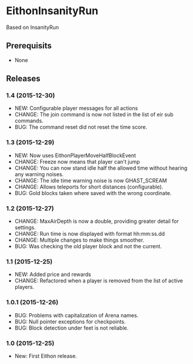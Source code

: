 # EithonInsanityRun

Based on InsanityRun

## Prerequisits

* None

## Releases

### 1.4 (2015-12-30)

* NEW: Configurable player messages for all actions
* CHANGE: The join command is now not listed in the list of eir sub commands.
* BUG: The command reset did not reset the time score.

### 1.3 (2015-12-29)

* NEW: Now uses EithonPlayerMoveHalfBlockEvent
* CHANGE: Freeze now means that player can't jump
* CHANGE: You can now stand idle half the allowed time without hearing any warning noises.
* CHANGE: The idle time warning noise is now GHAST_SCREAM
* CHANGE: Allows teleports for short distances (configurable).
* BUG: Gold blocks taken where saved with the wrong coordinate.

### 1.2 (2015-12-27)

* CHANGE: MaxAirDepth is now a double, providing greater detail for settings.
* CHANGE: Run time is now displayed with format hh:mm:ss.dd
* CHANGE: Multiple changes to make things smoother.
* BUG: Was checking the old player block and not the current.

### 1.1 (2015-12-25)

* NEW: Added price and rewards
* CHANGE: Refactored when a player is removed from the list of active players.

### 1.0.1 (2015-12-26)

* BUG: Problems with capitalization of Arena names.
* BUG: Null pointer exceptions for checkpoints.
* BUG: Block detection under feet is not reliable.

### 1.0 (2015-12-25)

* New: First Eithon release.
